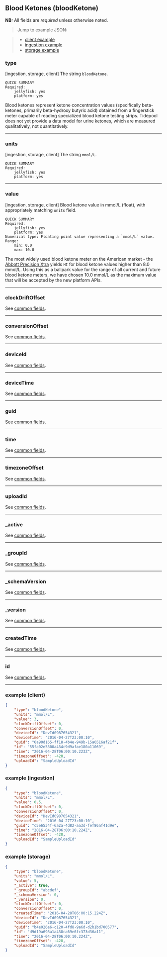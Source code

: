 ## Blood Ketones (bloodKetone)

**NB:** All fields are *required* unless otherwise noted.


> Jump to example JSON:

>  - [client example](#example-client)
>  - [ingestion example](#example-ingestion)
>  - [storage example](#example-storage)


### type

[ingestion, storage, client] The string `bloodKetone`.

	QUICK SUMMARY
	Required:
		jellyfish: yes
		platform: yes
<!-- start type -->

Blood ketones represent ketone concentration values (specifically beta-ketones, primarily beta-hydroxy butyric acid) obtained from a fingerstick meter capable of reading specialized blood ketone testing strips. Tidepool does not yet provide a data model for urine ketones, which are measured qualitatively, not quantitatively.

<!-- end type -->

* * * * *

### units

[ingestion, storage, client] The string `mmol/L`.

	QUICK SUMMARY
	Required:
		jellyfish: yes
		platform: yes
<!-- start units -->

<!-- end units -->

* * * * *

### value

[ingestion, storage, client] Blood ketone value in mmol/L (float), with appropriately matching `units` field.

	QUICK SUMMARY
	Required:
		jellyfish: yes
		platform: yes
	Numerical type: Floating point value representing a `mmol/L` value.
	Range:
		min: 0.0
		max: 10.0
<!-- start value -->

The most widely used blood ketone meter on the American market - the [Abbott Precision Xtra](https://www.abbottdiabetescare.com/precision-xtra 'Abbott Precision Xtra') yields `HI` for blood ketone values higher than 8.0 mmol/L. Using this as a ballpark value for the range of all current and future blood ketone meters, we have chosen 10.0 mmol/L as the maximum value that will be accepted by the new platform APIs.

<!-- end value -->

* * * * *

### clockDriftOffset

See [common fields](../common.md).

<!-- start clockDriftOffset -->
<!-- TODO -->
<!-- end clockDriftOffset -->

* * * * *

### conversionOffset

See [common fields](../common.md).

<!-- start conversionOffset -->
<!-- TODO -->
<!-- end conversionOffset -->

* * * * *

### deviceId

See [common fields](../common.md).

<!-- start deviceId -->
<!-- TODO -->
<!-- end deviceId -->

* * * * *

### deviceTime

See [common fields](../common.md).

<!-- start deviceTime -->
<!-- TODO -->
<!-- end deviceTime -->

* * * * *

### guid

See [common fields](../common.md).

<!-- start guid -->
<!-- TODO -->
<!-- end guid -->

* * * * *

### time

See [common fields](../common.md).

<!-- start time -->
<!-- TODO -->
<!-- end time -->

* * * * *

### timezoneOffset

See [common fields](../common.md).

<!-- start timezoneOffset -->
<!-- TODO -->
<!-- end timezoneOffset -->

* * * * *

### uploadId

See [common fields](../common.md).

<!-- start uploadId -->
<!-- TODO -->
<!-- end uploadId -->

* * * * *

### _active

See [common fields](../common.md).

<!-- start _active -->
<!-- TODO -->
<!-- end _active -->

* * * * *

### _groupId

See [common fields](../common.md).

<!-- start _groupId -->
<!-- TODO -->
<!-- end _groupId -->

* * * * *

### _schemaVersion

See [common fields](../common.md).

<!-- start _schemaVersion -->
<!-- TODO -->
<!-- end _schemaVersion -->

* * * * *

### _version

See [common fields](../common.md).

<!-- start _version -->
<!-- TODO -->
<!-- end _version -->

* * * * *

### createdTime

See [common fields](../common.md).

<!-- start createdTime -->
<!-- TODO -->
<!-- end createdTime -->

* * * * *

### id

See [common fields](../common.md).

<!-- start id -->
<!-- TODO -->
<!-- end id -->

* * * * *

### example (client)

```json
{
	"type": "bloodKetone",
	"units": "mmol/L",
	"value": 3,
	"clockDriftOffset": 0,
	"conversionOffset": 0,
	"deviceId": "DevId0987654321",
	"deviceTime": "2016-04-27T23:00:10",
	"guid": "6a90d165-ff18-4b4e-949b-15a6516af21f",
	"id": "55fa02e5800a434c9d9afae180a11069",
	"time": "2016-04-28T06:00:10.223Z",
	"timezoneOffset": -420,
	"uploadId": "SampleUploadId"
}
```

### example (ingestion)

```json
{
	"type": "bloodKetone",
	"units": "mmol/L",
	"value": 0.5,
	"clockDriftOffset": 0,
	"conversionOffset": 0,
	"deviceId": "DevId0987654321",
	"deviceTime": "2016-04-27T23:00:10",
	"guid": "c5e6534f-6a2a-4d82-aa3d-fef86af41d9e",
	"time": "2016-04-28T06:00:10.224Z",
	"timezoneOffset": -420,
	"uploadId": "SampleUploadId"
}
```

### example (storage)

```json
{
	"type": "bloodKetone",
	"units": "mmol/L",
	"value": 5,
	"_active": true,
	"_groupId": "abcdef",
	"_schemaVersion": 0,
	"_version": 0,
	"clockDriftOffset": 0,
	"conversionOffset": 0,
	"createdTime": "2016-04-28T06:00:15.224Z",
	"deviceId": "DevId0987654321",
	"deviceTime": "2016-04-27T23:00:10",
	"guid": "b4e026a6-c120-4fd8-9a6d-d2b1bd700577",
	"id": "d9d19a698a1a438ca69e6fc373d36a11",
	"time": "2016-04-28T06:00:10.224Z",
	"timezoneOffset": -420,
	"uploadId": "SampleUploadId"
}
```
